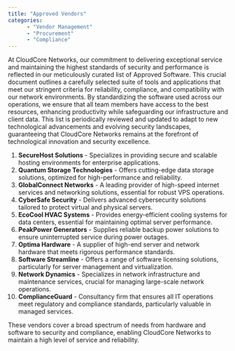 ```yaml
---
title: "Approved Vendors"
categories:
      - "Vendor Management"
      - "Procurement"
      - "Compliance"
---
```


At CloudCore Networks, our commitment to delivering exceptional service and
maintaining the highest standards of security and performance is reflected in
our meticulously curated list of Approved Software. This crucial document
outlines a carefully selected suite of tools and applications that meet our
stringent criteria for reliability, compliance, and compatibility with our
network environments. By standardizing the software used across our operations,
we ensure that all team members have access to the best resources, enhancing
productivity while safeguarding our infrastructure and client data. This list is
periodically reviewed and updated to adapt to new technological advancements and
evolving security landscapes, guaranteeing that CloudCore Networks remains at
the forefront of technological innovation and security excellence.

1. **SecureHost Solutions** - Specializes in providing secure and scalable
   hosting environments for enterprise applications.
2. **Quantum Storage Technologies** - Offers cutting-edge data storage
   solutions, optimized for high-performance and reliability.
3. **GlobalConnect Networks** - A leading provider of high-speed internet
   services and networking solutions, essential for robust VPS operations.
4. **CyberSafe Security** - Delivers advanced cybersecurity solutions tailored
   to protect virtual and physical servers.
5. **EcoCool HVAC Systems** - Provides energy-efficient cooling systems for data
   centers, essential for maintaining optimal server performance.
6. **PeakPower Generators** - Supplies reliable backup power solutions to ensure
   uninterrupted service during power outages.
7. **Optima Hardware** - A supplier of high-end server and network hardware that
   meets rigorous performance standards.
8. **Software Streamline** - Offers a range of software licensing solutions,
   particularly for server management and virtualization.
9. **Network Dynamics** - Specializes in network infrastructure and maintenance
   services, crucial for managing large-scale network operations.
10. **ComplianceGuard** - Consultancy firm that ensures all IT operations meet
    regulatory and compliance standards, particularly valuable in managed
    services.

These vendors cover a broad spectrum of needs from hardware and software to
security and compliance, enabling CloudCore Networks to maintain a high level of
service and reliability.
